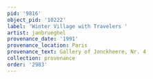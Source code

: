 ```yaml
---
pid: '9816'
object_pid: '10222'
label: 'Winter Village with Travelers '
artist: janbrueghel
provenance_date: '1991'
provenance_location: Paris
provenance_text: Gallery of Jonckheere, Nr. 4
collection: provenance
order: '2983'
---
```

